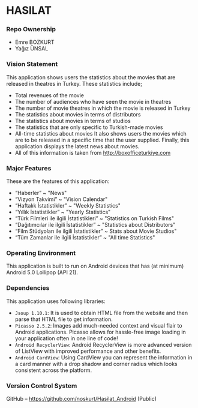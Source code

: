 # HASILAT

### Repo Ownership
* Emre BOZKURT
* Yağız ÜNSAL

### Vision Statement
This application shows users the statistics about the movies that are released in theatres in Turkey. These statistics include;
*	Total revenues of the movie
*	The number of audiences who have seen the movie in theatres
*	The number of movie theatres in which the movie is released in Turkey
*	The statistics about movies in terms of distributors
*	The statistics about movies in terms of studios
*	The statistics that are only specific to Turkish-made movies
*	All-time statistics about movies
It also shows users the movies which are to be released in a specific time that the user supplied.
Finally, this application displays the latest news about movies.
* All of this information is taken from http://boxofficeturkiye.com

### Major Features
These are the features of this application:
*	“Haberler” ~ "News"
*	“Vizyon Takvimi” ~ "Vision Calendar"
*	“Haftalık İstatistikler” ~ "Weekly Statistics"
*	“Yıllık İstatistikler” ~ "Yearly Statistics"
*	“Türk Filmleri ile ilgili İstatistikleri” ~ "Statistics on Turkish Films"
*	“Dağıtımcılar ile ilgili İstatistikler” ~ "Statistics about Distributors"
*	“Film Stüdyoları ile ilgili İstatistikler” ~ Stats about Movie Studios"
*	“Tüm Zamanlar ile ilgili İstatistikler” ~ "All time Statistics" 

### Operating Environment
This application is built to run on Android devices that has (at minimum) Android 5.0 Lollipop (API 21).

### Dependencies
This application uses following libraries:
*	`Jsoup 1.10.1`: It is used to obtain HTML file from the website and then parse that HTML file to get information.
*	`Picasso 2.5.2`: Images add much-needed context and visual flair to Android applications. Picasso allows for hassle-free image loading in your application often in one line of code!
*	`Android RecyclerView`: Android RecyclerView is more advanced version of ListView with improved performance and other benefits.
*	`Android CardView`: Using CardView you can represent the information in a card manner with a drop shadow and corner radius which looks consistent across the platform.

### Version Control System
GitHub – https://github.com/noskurt/Hasilat_Android (Public)
